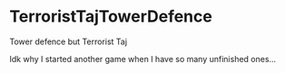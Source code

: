 # TerroristTajTowerDefence
Tower defence but Terrorist Taj

Idk why I started another game when I have so many unfinished ones...
